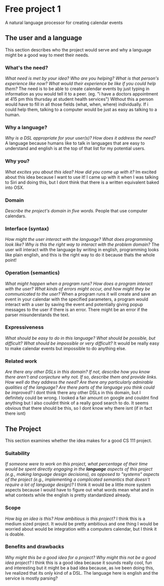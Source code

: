 # Free project 1
A natural language processor for creating calendar events

## The user and a language
This section describes who the project would serve and why a language might be a
good way to meet their needs.


### What's the need?
_What need is met by your idea? Who are you helping? What is that person's
experience like now? What would their experience be like if you could help 
them?_
The need is to be able to create calendar events by just typing in information as you would tell it to a peer. (eg. "i have a doctors appointment at 415 pm this thursday at student health services") Without this a person would have to fill in all those fields (what, when, where) individually. If i could help them, talking to a computer would be just as easy as talking to a human.


### Why a language?
_Why is a DSL appropriate for your user(s)? How does it address the need?_
A language because humans like to talk in languages that are easy to understand and english is at the top of that list for my potential users. 

### Why you?
_What excites you about this idea? How did you come up with it?_
Im excited about this idea because I want to use it! I came up with it when I was talking to Siri and doing this, but I dont think that there is a written equivalent baked into OSX.


### Domain
_Describe the project's domain in five words._
People that use computer calendars.


### Interface (syntax)
_How might the user interact with the language? What does programming look 
like? Why is this the right way to interact with the problem domain?_ 
The user will interact with the language by writing in english, programming looks like plain english, and this is the right way to do it because thats the whole point! 


### Operation (semantics)
_What might happen when a program runs? How does a program interact with the
user? What kinds of errors might occur, and how might they be communicated to
the user?_
When a program runs it will create and save an event in your calendar with the specified parameters, a program would interact with a user by saving the event and potentially giving popup messages to the user if there is an error. There might be an error if the parser misunderstands the text.


### Expressiveness
_What should be easy to do in this language? What should be possible, but
difficult? What should be impossible or very difficult?_
It would be really easy to make calendar events but impossible to do anything else.


### Related work
_Are there any other DSLs in this domain? If not, describe how you know there
aren't and conjecture why not. If so, describe them and provide links. How well 
do they address the need? Are there any particularly admirable qualities of the
language? Are there parts of the language you think could be improved?_
I dont think there any other DSLs in this domain, but I definitely could be wrong. I looked a fair amount on google and couldnt find anything but I also couldnt think of a really good search to do. It seems obvious that there should be this, so I dont know why there isnt (if in fact there isnt)


## The Project
This section examines whether the idea makes for a good CS 111 project.


### Suitability
_If someone were to work on this project, what percentage of their time would be
spent directly engaging in the **language** aspects of this project (e.g.,
making language design decisions), as opposed to "systems" aspects of the
project (e.g., implementing a complicated semantics that doesn't require a lot
of language design)?_
I think it would be a little more system aspects because I would have to figure out what words mean what and in what contexts while the english is pretty standardized already.


### Scope
_How big an idea is this? How ambitious is this project?_
I think this is a medium sized project. It would be pretty ambitious and one thing I would be worried about would be integration with a computers calendar, but I think it is doable.


### Benefits and drawbacks
_Why might this be a good idea for a project? Why might this not be a good idea 
project?_
I think this is a good idea because it sounds really cool, fun and interesting but it might be a bad idea because, as ive been doing this, Ive realized that its only kind of a DSL. The language here is english and the service is mostly parsing?

